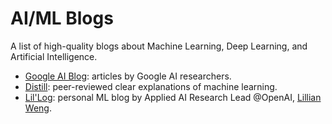 # AI/ML Blogs

A list of high-quality blogs about Machine Learning, Deep Learning, and Artificial Intelligence.

-   [Google AI Blog](https://ai.googleblog.com/): articles by Google AI researchers.
-   [Distill](https://distill.pub/): peer-reviewed clear explanations of machine learning.
-   [Lil'Log](https://lilianweng.github.io/lil-log/): personal ML blog by Applied AI Research Lead @OpenAI, [Lillian Weng](https://www.linkedin.com/in/lilianweng/).
